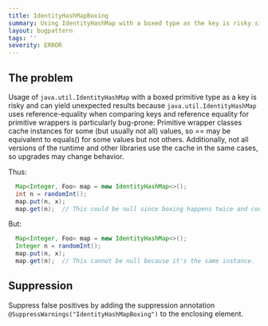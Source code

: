 ```yaml
---
title: IdentityHashMapBoxing
summary: Using IdentityHashMap with a boxed type as the key is risky since boxing may produce distinct instances
layout: bugpattern
tags: ''
severity: ERROR
---
```


<!--
*** AUTO-GENERATED, DO NOT MODIFY ***
To make changes, edit the @BugPattern annotation or the explanation in docs/bugpattern.
-->


## The problem
Usage of `java.util.IdentityHashMap` with a boxed primitive type as a key is
risky and can yield unexpected results because `java.util.IdentityHashMap` uses
reference-equality when comparing keys and reference equality for primitive
wrappers is particularly bug-prone: Primitive wrapper classes cache instances
for some (but usually not all) values, so == may be equivalent to equals() for
some values but not others. Additionally, not all versions of the runtime and
other libraries use the cache in the same cases, so upgrades may change
behavior.

Thus:

```java
  Map<Integer, Foo> map = new IdentityHashMap<>();
  int n = randomInt();
  map.put(n, x);
  map.get(n);  // This could be null since boxing happens twice and could produce distinct values.
```

But:

```java
  Map<Integer, Foo> map = new IdentityHashMap<>();
  Integer n = randomInt();
  map.put(n, x);
  map.get(n);  // This cannot be null because it's the same instance.
```

## Suppression
Suppress false positives by adding the suppression annotation `@SuppressWarnings("IdentityHashMapBoxing")` to the enclosing element.

